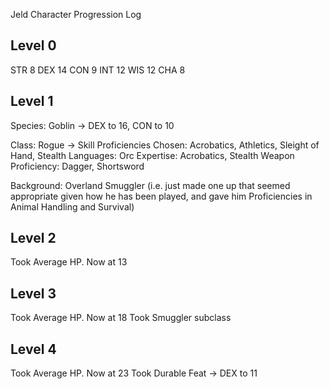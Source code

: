Jeld Character Progression Log

## Level 0

STR 8
DEX 14
CON 9
INT 12
WIS 12
CHA 8

## Level 1

Species: Goblin → DEX to 16, CON to 10

Class: Rogue → Skill Proficiencies Chosen: Acrobatics, Athletics, Sleight of Hand, Stealth
Languages: Orc
Expertise: Acrobatics, Stealth
Weapon Proficiency: Dagger, Shortsword

Background: Overland Smuggler (i.e. just made one up that seemed appropriate given how he has been played, and gave him Proficiencies in Animal Handling and Survival)

## Level 2

Took Average HP. Now at 13

## Level 3

Took Average HP. Now at 18
Took Smuggler subclass

## Level 4

Took Average HP. Now at 23
Took Durable Feat → DEX to 11

